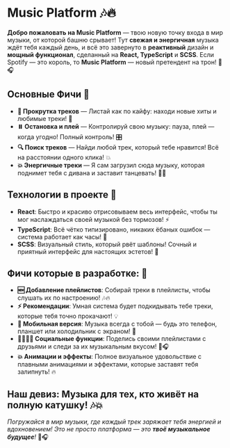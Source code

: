 # Music Platform 🎶🔥

**Добро пожаловать на Music Platform** — твою новую точку входа в мир музыки, от которой башню срывает! Тут **свежая и энергичная** музыка ждёт тебя каждый день, и всё это завернуто в **реактивный** дизайн и **мощный функционал**, сделанный на **React, TypeScript** и **SCSS**. Если Spotify — это король, то **Music Platform** — новый претендент на трон! 👑🎧

## Основные Фичи 🚀

- **🎵 Прокрутка треков** — Листай как по кайфу: находи новые хиты и любимые треки! 🔄
- **⏸️ Остановка и плей** — Контролируй свою музыку: пауза, плей — когда угодно! Полный контроль! 🎛️
- **🔍 Поиск треков** — Найди любой трек, который тебе нравится! Всё на расстоянии одного клика! 💥
- **💥 Энергичные треки** — Я сам загрузил сюда музыку, которая поднимет тебя с дивана и заставит танцевать! 💃🕺

## Технологии в проекте 🚀

- **React**: Быстро и красиво отрисовываем весь интерфейс, чтобы ты мог наслаждаться своей музыкой без тормозов! ⚡
- **TypeScript**: Всё чётко типизировано, никаких ёбаных ошибок — система работает как часы! 🔧
- **SCSS**: Визуальный стиль, который рвёт шаблоны! Сочный и приятный интерфейс для настоящих эстетов! 🎨

## Фичи которые в разработке: 🤯

- **🆕 Добавление плейлистов**: Собирай треки в плейлисты, чтобы слушать их по настроению! 🎶🔥
- **⚡ Рекомендации**: Умная система будет подкидывать тебе треки, которые тебя точно прокачают! 💡
- **📱 Мобильная версия**: Музыка всегда с тобой — будь это телефон, планшет или холодильник с экраном! 📲
- **👨‍👩‍👧‍👦 Социальные функции**: Поделись своими плейлистами с друзьями и следи за их музыкальным вкусом! 👥🎧
- **💥 Анимации и эффекты**: Полное визуальное удовольствие с плавными анимациями и эффектами, которые заставят тебя залипнуть! 🔥

## Наш девиз: **Музыка для тех, кто живёт на полную катушку!** 🎶💥

_Погружайся в мир музыки, где каждый трек заряжает тебя энергией и вдохновением! Это не просто платформа — это **твоё музыкальное будущее**!_ 🚀🎧
